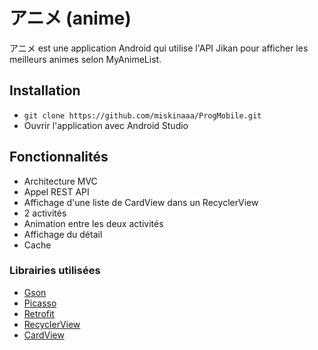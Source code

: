 # アニメ (anime) 

アニメ est une application Android qui utilise l'API Jikan pour afficher les meilleurs animes selon MyAnimeList.

## Installation
* ``` git clone https://github.com/miskinaaa/ProgMobile.git ```
* Ouvrir l'application avec Android Studio

## Fonctionnalités
* Architecture MVC
* Appel REST API
* Affichage d'une liste de CardView dans un RecyclerView 
* 2 activités
* Animation entre les deux activités
* Affichage du détail
* Cache


### Librairies utilisées

* <a href="https://github.com/google/gson">Gson</a>
* <a href="https://square.github.io/picasso/">Picasso</a>
* <a href="https://github.com/square/retrofit">Retrofit</a>
* <a href="https://developer.android.com/guide/topics/ui/layout/recyclerview">RecyclerView</a>
* <a href="https://developer.android.com/reference/android/support/v7/widget/CardView">CardView</a>
